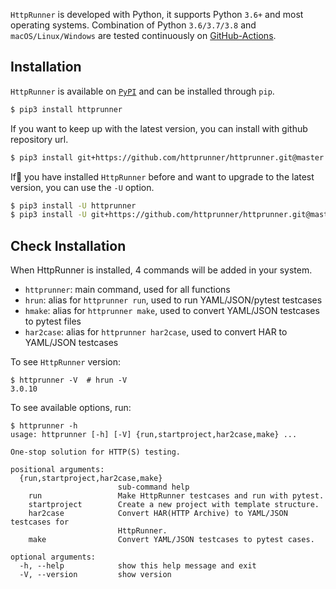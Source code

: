 
`HttpRunner` is developed with Python, it supports Python `3.6+` and most operating systems. Combination of Python `3.6/3.7/3.8` and `macOS/Linux/Windows` are tested continuously on [GitHub-Actions][github-actions].

## Installation

`HttpRunner` is available on [`PyPI`][PyPI] and can be installed through `pip`.

```bash
$ pip3 install httprunner
```

If you want to keep up with the latest version, you can install with github repository url.

```bash
$ pip3 install git+https://github.com/httprunner/httprunner.git@master
```

If you have installed `HttpRunner` before and want to upgrade to the latest version, you can use the `-U` option.

```bash
$ pip3 install -U httprunner
$ pip3 install -U git+https://github.com/httprunner/httprunner.git@master
```

## Check Installation

When HttpRunner is installed, 4 commands will be added in your system.

- `httprunner`: main command, used for all functions
- `hrun`: alias for `httprunner run`, used to run YAML/JSON/pytest testcases
- `hmake`: alias for `httprunner make`, used to convert YAML/JSON testcases to pytest files
- `har2case`: alias for `httprunner har2case`, used to convert HAR to YAML/JSON testcases

To see `HttpRunner` version:

```text
$ httprunner -V  # hrun -V
3.0.10
```

To see available options, run:

```text
$ httprunner -h
usage: httprunner [-h] [-V] {run,startproject,har2case,make} ...

One-stop solution for HTTP(S) testing.

positional arguments:
  {run,startproject,har2case,make}
                        sub-command help
    run                 Make HttpRunner testcases and run with pytest.
    startproject        Create a new project with template structure.
    har2case            Convert HAR(HTTP Archive) to YAML/JSON testcases for
                        HttpRunner.
    make                Convert YAML/JSON testcases to pytest cases.

optional arguments:
  -h, --help            show this help message and exit
  -V, --version         show version
```

[PyPI]: https://pypi.python.org/pypi
[github-actions]: https://github.com/httprunner/httprunner/actions